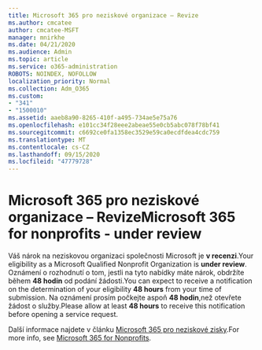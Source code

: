 ```yaml
---
title: Microsoft 365 pro neziskové organizace – Revize
ms.author: cmcatee
author: cmcatee-MSFT
manager: mnirkhe
ms.date: 04/21/2020
ms.audience: Admin
ms.topic: article
ms.service: o365-administration
ROBOTS: NOINDEX, NOFOLLOW
localization_priority: Normal
ms.collection: Adm_O365
ms.custom:
- "341"
- "1500010"
ms.assetid: aaeb8a90-8265-410f-a495-734ae5e75a76
ms.openlocfilehash: e101cc34f28eee2abeae55e0cb5abc078f78bf41
ms.sourcegitcommit: c6692ce0fa1358ec3529e59ca0ecdfdea4cdc759
ms.translationtype: MT
ms.contentlocale: cs-CZ
ms.lasthandoff: 09/15/2020
ms.locfileid: "47779728"
---
```

# <a name="microsoft-365-for-nonprofits---under-review"></a><span data-ttu-id="558d0-102">Microsoft 365 pro neziskové organizace – Revize</span><span class="sxs-lookup"><span data-stu-id="558d0-102">Microsoft 365 for nonprofits - under review</span></span>

<span data-ttu-id="558d0-103">Váš nárok na neziskovou organizaci společnosti Microsoft je **v recenzi**.</span><span class="sxs-lookup"><span data-stu-id="558d0-103">Your eligibility as a Microsoft Qualified Nonprofit Organization is **under review**.</span></span> <span data-ttu-id="558d0-104">Oznámení o rozhodnutí o tom, jestli na tyto nabídky máte nárok, obdržíte během **48 hodin** od podání žádosti.</span><span class="sxs-lookup"><span data-stu-id="558d0-104">You can expect to receive a notification on the determination of your eligibility **48 hours** from your time of submission.</span></span> <span data-ttu-id="558d0-105">Na oznámení prosím počkejte aspoň **48 hodin**,než otevřete žádost o služby.</span><span class="sxs-lookup"><span data-stu-id="558d0-105">Please allow at least **48 hours** to receive this notification before opening a service request.</span></span> 

<span data-ttu-id="558d0-106">Další informace najdete v článku [Microsoft 365 pro neziskové zisky](https://www.microsoft.com/nonprofits/microsoft-365).</span><span class="sxs-lookup"><span data-stu-id="558d0-106">For more info, see [Microsoft 365 for Nonprofits](https://www.microsoft.com/nonprofits/microsoft-365).</span></span> 
